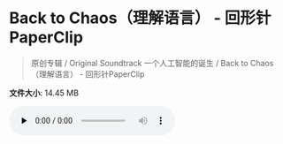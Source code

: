 # Back to Chaos（理解语言） - 回形针PaperClip

> 原创专辑 / Original Soundtrack 一个人工智能的诞生 / Back to Chaos（理解语言） - 回形针PaperClip

**文件大小**: 14.45 MB

<audio preload="none" controls><source src="https://file.hsyhx.top/video/原创专辑/Original Soundtrack 一个人工智能的诞生/Back to Chaos（理解语言） - 回形针PaperClip.mp3" type="audio/mpeg">🤔 您的浏览器不支持此音频格式</audio>